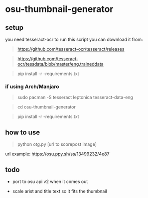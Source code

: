 # osu-thumbnail-generator

## setup
you need tesseract-ocr to run this script you can download it from:

> https://github.com/tesseract-ocr/tesseract/releases

> https://github.com/tesseract-ocr/tessdata/blob/master/eng.traineddata

> pip install -r -requirements.txt

### if using Arch/Manjaro

> sudo pacman -S tesseract leptonica tesseract-data-eng

> cd osu-thumbnail-generator

> pip install -r -requirements.txt

## how to use
> python otg.py [url to scorepost image]

url example: https://osu.ppy.sh/ss/13499232/4e87

## todo
* port to osu api v2 when it comes out 

* scale arist and title text so it fits the thumbnail

